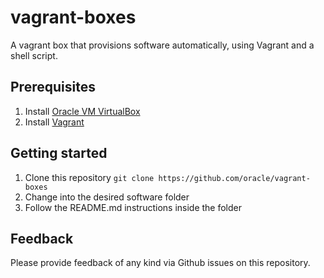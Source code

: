 # vagrant-boxes
A vagrant box that provisions software automatically, using Vagrant and a shell script.

## Prerequisites
1. Install [Oracle VM VirtualBox](https://www.virtualbox.org/wiki/Downloads)
2. Install [Vagrant](https://vagrantup.com/)

## Getting started
1. Clone this repository `git clone https://github.com/oracle/vagrant-boxes`
2. Change into the desired software folder
3. Follow the README.md instructions inside the folder

## Feedback
Please provide feedback of any kind via Github issues on this repository.
